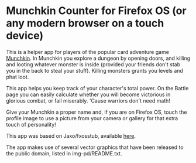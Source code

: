 # Munchkin Counter for Firefox OS (or any modern browser on a touch device)

This is a helper app for players of the popular card adventure game [Munchkin](http://www.worldofmunchkin.com/). 
In Munchkin you explore a dungeon by opening doors, and killing and looting whatever monster is inside (provided your friends don't stab you in the back to steal your stuff). 
Killing monsters grants you levels and phat loot.

This app helps you keep track of your character's total power. On the Battle page you can easily calculate whether you will become victorious in glorious combat, or fail miserably. 
'Cause warriors don't need math! 

Give your Munchkin a proper name and, if you are on Firefox OS, touch the profile image to use a picture from your camera or gallery for that extra touch of personality!

This app was based on Jaxo/fxosstub, available [here](https://github.com/Jaxo/fxosstub). 

The app makes use of several vector graphics that have been released to the public domain, listed in img-pd/README.txt.